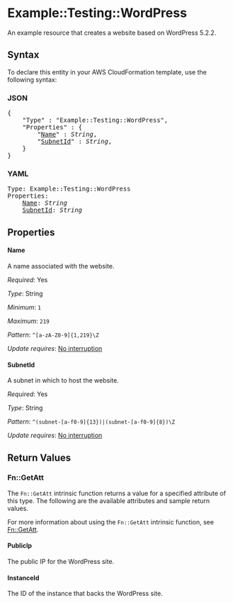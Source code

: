 # Example::Testing::WordPress

An example resource that creates a website based on WordPress 5.2.2.

## Syntax

To declare this entity in your AWS CloudFormation template, use the following syntax:

### JSON

<pre>
{
    "Type" : "Example::Testing::WordPress",
    "Properties" : {
        "<a href="#name" title="Name">Name</a>" : <i>String</i>,
        "<a href="#subnetid" title="SubnetId">SubnetId</a>" : <i>String</i>,
    }
}
</pre>

### YAML

<pre>
Type: Example::Testing::WordPress
Properties:
    <a href="#name" title="Name">Name</a>: <i>String</i>
    <a href="#subnetid" title="SubnetId">SubnetId</a>: <i>String</i>
</pre>

## Properties

#### Name

A name associated with the website.

_Required_: Yes

_Type_: String

_Minimum_: <code>1</code>

_Maximum_: <code>219</code>

_Pattern_: <code>^[a-zA-Z0-9]{1,219}\Z</code>

_Update requires_: [No interruption](https://docs.aws.amazon.com/AWSCloudFormation/latest/UserGuide/using-cfn-updating-stacks-update-behaviors.html#update-no-interrupt)

#### SubnetId

A subnet in which to host the website.

_Required_: Yes

_Type_: String

_Pattern_: <code>^(subnet-[a-f0-9]{13})|(subnet-[a-f0-9]{8})\Z</code>

_Update requires_: [No interruption](https://docs.aws.amazon.com/AWSCloudFormation/latest/UserGuide/using-cfn-updating-stacks-update-behaviors.html#update-no-interrupt)

## Return Values

### Fn::GetAtt

The `Fn::GetAtt` intrinsic function returns a value for a specified attribute of this type. The following are the available attributes and sample return values.

For more information about using the `Fn::GetAtt` intrinsic function, see [Fn::GetAtt](https://docs.aws.amazon.com/AWSCloudFormation/latest/UserGuide/intrinsic-function-reference-getatt.html).

#### PublicIp

The public IP for the WordPress site.

#### InstanceId

The ID of the instance that backs the WordPress site.

